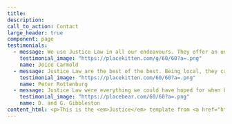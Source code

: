 ```yaml
---
title:
description:
call_to_action: Contact
large_header: true
component: page
testimonials:
  - message: We use Justice Law in all our endeavours. They offer an unparalleled service when it comes to running a business.
    testimonial_image: "https://placekitten.com/g/60/60?a=.png"
    name: Joice Carmold
  - message: Justice Law are the best of the best. Being local, they care about people and have strong ties to the community.
    testimonial_image: "https://placekitten.com/60/60?a=.png"
    name: Peter Rottenburg
  - message: Justice Law were everything we could have hoped for when buying our first home. Highly recommended to all.
    testimonial_image: "https://placebear.com/60/60?a=.png"
    name: D. and G. Gibbleston
content_html: <p>This is the <em>Justice</em> template from <a href="https://cloudcannon.com/">CloudCannon</a>. Justice is strong foundation for the web presence of a law firm or business. It’s filled with fictitious example content to get you started.</p><p>Justice Law is professional representation. Practicing for over 50 years, our team have the knowledge and skills to get you results.</p>
---
```

